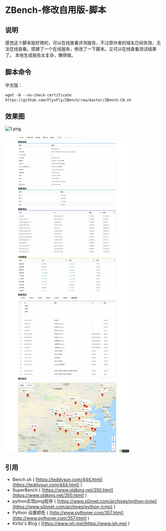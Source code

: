# ZBench-修改自用版-脚本

## 说明

感觉这个脚本挺好用的，可以在线查看评测报告，不过原作者的域名已经失效，无法在线查看。搭建了一个在线服务，修改了一下脚本。又可以在线查看测试结果了。
本地生成报告太复杂，懒得做。

## 脚本命令

中文版：

    wget -N --no-check-certificate https://github.com/FlyxFly/ZBench/raw/master/ZBench-CN.sh
    
## 效果图

![1.png](1.png)


![2.png](2.png)

## 引用

* Bench.sh ( [https://teddysun.com/444.html](https://teddysun.com/444.html) )
* SuperBench ( [https://www.oldking.net/350.html](https://www.oldking.net/350.html) )
* python实现ping程序 ( [https://www.s0nnet.com/archives/python-icmp](https://www.s0nnet.com/archives/python-icmp) )
* Python 设置颜色 ( [http://www.pythoner.com/357.html](http://www.pythoner.com/357.html) )
* Kirito's Blog ( [https://www.ixh.me](https://www.ixh.me) )